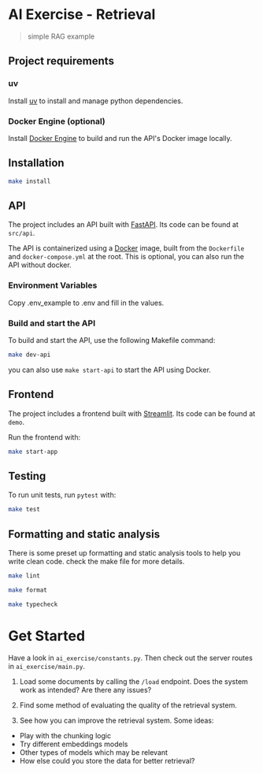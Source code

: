 # AI Exercise - Retrieval

> simple RAG example

## Project requirements

### uv

Install [uv](https://docs.astral.sh/uv/getting-started/installation/) to install and manage python dependencies.

### Docker Engine (optional)

Install [Docker Engine](https://docs.docker.com/engine/install/) to build and run the API's Docker image locally.

## Installation

```bash
make install
```

## API

The project includes an API built with [FastAPI](https://fastapi.tiangolo.com/). Its code can be found at `src/api`.

The API is containerized using a [Docker](https://docs.docker.com/get-started/) image, built from the `Dockerfile` and `docker-compose.yml` at the root. This is optional, you can also run the API without docker.

### Environment Variables

Copy .env_example to .env and fill in the values.

### Build and start the API

To build and start the API, use the following Makefile command:

```bash
make dev-api
```

you can also use `make start-api` to start the API using Docker.

## Frontend

The project includes a frontend built with [Streamlit](https://streamlit.io/). Its code can be found at `demo`.

Run the frontend with:

```bash
make start-app
```

## Testing

To run unit tests, run `pytest` with:

```bash
make test
```

## Formatting and static analysis

There is some preset up formatting and static analysis tools to help you write clean code. check the make file for more details.

```bash
make lint
```

```bash
make format
```

```bash
make typecheck
```

# Get Started

Have a look in `ai_exercise/constants.py`. Then check out the server routes in `ai_exercise/main.py`. 

1. Load some documents by calling the `/load` endpoint. Does the system work as intended? Are there any issues?

2. Find some method of evaluating the quality of the retrieval system.

3. See how you can improve the retrieval system. Some ideas:
- Play with the chunking logic
- Try different embeddings models
- Other types of models which may be relevant
- How else could you store the data for better retrieval?
